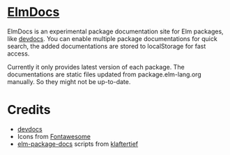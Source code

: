 # [ElmDocs](http://jackysee.github.io/elmdocs)

ElmDocs is an experimental package documentation site for Elm packages, like [devdocs](http://devdocs.io).
You can enable multiple package documentations for quick search, the added documentations are stored to
localStorage for fast access.

Currently it only provides latest version of each package. The documentations are static files updated from
package.elm-lang.org manually. So they might not be up-to-date.


# Credits

- [devdocs](http://devdocs.io)
- Icons from [Fontawesome](http://fontawesome.io/)
- [elm-package-docs](https://github.com/klaftertief/elm-package-docs) scripts from [klaftertief](http://github.com/klaftertief)
